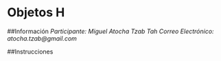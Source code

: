 # Objetos H
##Información
_Participante: Miguel Atocha Tzab Tah_
_Correo Electrónico: atocha.tzab@gmail.com_

##Instrucciones
